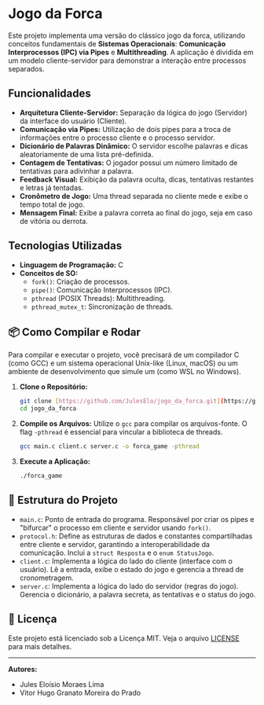 # Jogo da Forca

Este projeto implementa uma versão do clássico jogo da forca, utilizando conceitos fundamentais de **Sistemas Operacionais**: **Comunicação Interprocessos (IPC) via Pipes** e **Multithreading**. A aplicação é dividida em um modelo cliente-servidor para demonstrar a interação entre processos separados.

## Funcionalidades

* **Arquitetura Cliente-Servidor:** Separação da lógica do jogo (Servidor) da interface do usuário (Cliente).
* **Comunicação via Pipes:** Utilização de dois pipes para a troca de informações entre o processo cliente e o processo servidor.
* **Dicionário de Palavras Dinâmico:** O servidor escolhe palavras e dicas aleatoriamente de uma lista pré-definida.
* **Contagem de Tentativas:** O jogador possui um número limitado de tentativas para adivinhar a palavra.
* **Feedback Visual:** Exibição da palavra oculta, dicas, tentativas restantes e letras já tentadas.
* **Cronômetro de Jogo:** Uma thread separada no cliente mede e exibe o tempo total de jogo.
* **Mensagem Final:** Exibe a palavra correta ao final do jogo, seja em caso de vitória ou derrota.

## Tecnologias Utilizadas

* **Linguagem de Programação:** C
* **Conceitos de SO:**
    * `fork()`: Criação de processos.
    * `pipe()`: Comunicação Interprocessos (IPC).
    * `pthread` (POSIX Threads): Multithreading.
    * `pthread_mutex_t`: Sincronização de threads.

## 📦 Como Compilar e Rodar

Para compilar e executar o projeto, você precisará de um compilador C (como GCC) e um sistema operacional Unix-like (Linux, macOS) ou um ambiente de desenvolvimento que simule um (como WSL no Windows).

1.  **Clone o Repositório:**
    ```bash
    git clone [https://github.com/JulesElo/jogo_da_forca.git](https://github.com/JulesElo/jogo_da_forca.git)
    cd jogo_da_forca
    ```

2.  **Compile os Arquivos:**
    Utilize o `gcc` para compilar os arquivos-fonte. O flag `-pthread` é essencial para vincular a biblioteca de threads.
    ```bash
    gcc main.c client.c server.c -o forca_game -pthread
    ```

3.  **Execute a Aplicação:**
    ```bash
    ./forca_game
    ```

## 📂 Estrutura do Projeto

* `main.c`: Ponto de entrada do programa. Responsável por criar os pipes e "bifurcar" o processo em cliente e servidor usando `fork()`.
* `protocol.h`: Define as estruturas de dados e constantes compartilhadas entre cliente e servidor, garantindo a interoperabilidade da comunicação. Inclui a `struct Resposta` e o `enum StatusJogo`.
* `client.c`: Implementa a lógica do lado do cliente (interface com o usuário). Lê a entrada, exibe o estado do jogo e gerencia a thread de cronometragem.
* `server.c`: Implementa a lógica do lado do servidor (regras do jogo). Gerencia o dicionário, a palavra secreta, as tentativas e o status do jogo.

## 📄 Licença

Este projeto está licenciado sob a Licença MIT. Veja o arquivo [LICENSE](LICENSE) para mais detalhes.

---

**Autores:** 
* Jules Eloísio Moraes Lima
* Vitor Hugo Granato Moreira do Prado